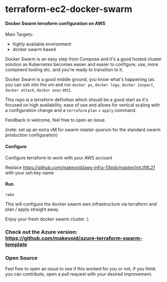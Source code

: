 
# terraform-ec2-docker-swarm

#### Docker Swarm terraform configuration on AWS

Main Targets:
- highly available environment 
- docker swarm based

Docker Swarm is an easy step from Compose and it's a good hosted cluster solution as Kubernetes becomes easier and easier to configure, use, more containerd tooling etc. and you're ready to transition to it.

Docker Swarm is a good middle ground, you know what's happening (as you can ssh into the vm and run `docker ps`, `docker logs`, `docker inspect`, `docker attach`, `docker exec` etc).

This repo is a terraform definition which should be a good start as it's focused on high availability, ease of use and allows for vertical scaling with a configuration change and a `terraform` `plan` + `apply` command.

Feedback is welcome, feel free to open an issue.

(note: set up an extra vM for swarm master quorum for the standard swarm production configuration)

#### Configure

Configure terraform to work with your AWS account

Replace
https://github.com/makevoid/aws-infra-1/blob/master/init.tf#L21
with your ssh key name


#### Run


    rake

This will configure the docker swarm aws infrastructure via terraform and plan / apply straight away.

Enjoy your fresh docker swarm cluster :) 


### Check out the Azure version: https://github.com/makevoid/azure-terraform-swarm-template


### Open Source

Feel free to open an issue to see if this worked for you or not, if you think you can contribute, open a pull request with your desired improvement.

